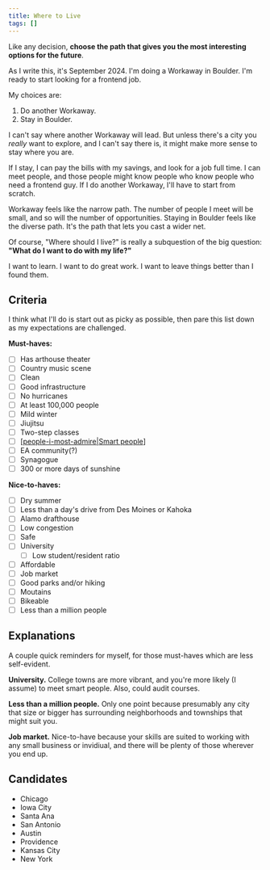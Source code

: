 ```yaml
---
title: Where to Live
tags: []
---
```


Like any decision, **choose the path that gives you the most interesting options for the future**.

As I write this, it's September 2024. I'm doing a Workaway in Boulder. I'm ready to start looking for a frontend job.

My choices are:

1. Do another Workaway.
2. Stay in Boulder.

I can't say where another Workaway will lead. But unless there's a city you *really* want to explore, and I can't say there is, it might make more sense to stay where you are.

If I stay, I can pay the bills with my savings, and look for a job full time. I can meet people, and those people might know people who know people who need a frontend guy. If I do another Workaway, I'll have to start from scratch.

Workaway feels like the narrow path. The number of people I meet will be small, and so will the number of opportunities. Staying in Boulder feels like the diverse path. It's the path that lets you cast a wider net.

Of course, "Where should I live?" is really a subquestion of the big question: **"What do I want to do with my life?"**

I want to learn. I want to do great work. I want to leave things better than I found them.

## Criteria

I think what I'll do is start out as picky as possible, then pare this list down as my expectations are challenged.

**Must-haves:**

- [ ] Has arthouse theater
- [ ] Country music scene
- [ ] Clean
- [ ] Good infrastructure
- [ ] No hurricanes
- [ ] At least 100,000 people
- [ ] Mild winter
- [ ] Jiujitsu
- [ ] Two-step classes
- [ ] [[people-i-most-admire|Smart people]]
- [ ] EA community(?)
- [ ] Synagogue
- [ ] 300 or more days of sunshine

**Nice-to-haves:**

- [ ] Dry summer
- [ ] Less than a day's drive from Des Moines or Kahoka
- [ ] Alamo drafthouse
- [ ] Low congestion
- [ ] Safe
- [ ] University
  - [ ] Low student/resident ratio
- [ ] Affordable
- [ ] Job market
- [ ] Good parks and/or hiking
- [ ] Moutains
- [ ] Bikeable
- [ ] Less than a million people

## Explanations

A couple quick reminders for myself, for those must-haves which are less self-evident.

**University.** College towns are more vibrant, and you're more likely (I assume) to meet smart people. Also, could audit courses.

**Less than a million people.** Only one point because presumably any city that size or bigger has surrounding neighborhoods and townships that might suit you.

**Job market.** Nice-to-have because your skills are suited to working with any small business or invidiual, and there will be plenty of those wherever you end up.

## Candidates

- Chicago
- Iowa City
- Santa Ana
- San Antonio
- Austin
- Providence
- Kansas City
- New York


[//begin]: # "Autogenerated link references for markdown compatibility"
[people-i-most-admire|Smart people]: private/people-i-most-admire "People I Most Admire"
[//end]: # "Autogenerated link references"